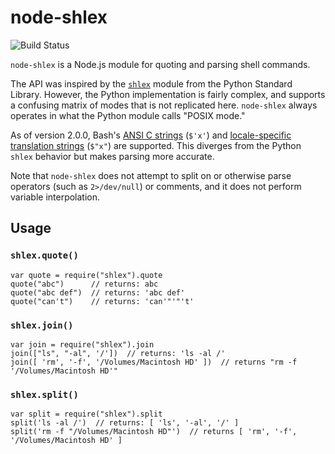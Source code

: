 # node-shlex

![Build Status](https://github.com/rgov/node-shlex/workflows/Node.js%20CI/badge.svg)

`node-shlex` is a Node.js module for quoting and parsing shell commands.

The API was inspired by the [`shlex`][pyshlex] module from the Python Standard 
Library. However, the Python implementation is fairly complex, and supports a
confusing matrix of modes that is not replicated here. `node-shlex` always
operates in what the Python module calls "POSIX mode."

[pyshlex]: https://docs.python.org/3/library/shlex.html

As of version 2.0.0, Bash's [ANSI C strings][ansi-c] (`$'x'`) and
[locale-specific translation strings][locale] (`$"x"`) are supported. This
diverges from the Python `shlex` behavior but makes parsing more accurate.

[ansi-c]: https://www.gnu.org/software/bash/manual/html_node/ANSI_002dC-Quoting.html
[locale]: https://www.gnu.org/software/bash/manual/html_node/Locale-Translation.html

Note that `node-shlex` does not attempt to split on or otherwise parse 
operators (such as `2>/dev/null`) or comments, and it does not perform variable interpolation.

## Usage

### `shlex.quote()`

```node
var quote = require("shlex").quote
quote("abc")      // returns: abc
quote("abc def")  // returns: 'abc def'
quote("can't")    // returns: 'can'"'"'t'
```

### `shlex.join()`

```node
var join = require("shlex").join
join(["ls", "-al", '/'])  // returns: 'ls -al /'
join([ 'rm', '-f', '/Volumes/Macintosh HD' ])  // returns "rm -f '/Volumes/Macintosh HD'"
```

### `shlex.split()`

```node
var split = require("shlex").split
split('ls -al /')  // returns: [ 'ls', '-al', '/' ]
split('rm -f "/Volumes/Macintosh HD"')  // returns [ 'rm', '-f', '/Volumes/Macintosh HD' ]
```


